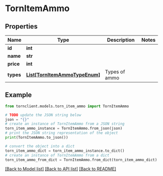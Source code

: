 # TornItemAmmo


## Properties

Name | Type | Description | Notes
------------ | ------------- | ------------- | -------------
**id** | **int** |  | 
**name** | **str** |  | 
**price** | **int** |  | 
**types** | [**List[TornItemAmmoTypeEnum]**](TornItemAmmoTypeEnum.md) | Types of ammo | 

## Example

```python
from tornclient.models.torn_item_ammo import TornItemAmmo

# TODO update the JSON string below
json = "{}"
# create an instance of TornItemAmmo from a JSON string
torn_item_ammo_instance = TornItemAmmo.from_json(json)
# print the JSON string representation of the object
print(TornItemAmmo.to_json())

# convert the object into a dict
torn_item_ammo_dict = torn_item_ammo_instance.to_dict()
# create an instance of TornItemAmmo from a dict
torn_item_ammo_from_dict = TornItemAmmo.from_dict(torn_item_ammo_dict)
```
[[Back to Model list]](../README.md#documentation-for-models) [[Back to API list]](../README.md#documentation-for-api-endpoints) [[Back to README]](../README.md)


